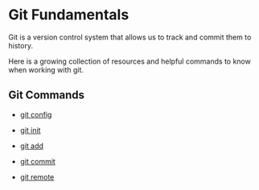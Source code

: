 # Git Fundamentals

Git is a version control system that allows us to track and commit them to history.

Here is a growing collection of resources and helpful commands to know when working with git.

## Git Commands

- [git config](./commands/Config.md)

- [git init](./commands/Init.md)

- [git add](./commands/Add.md)

- [git commit](./commands/Commit.md)

- [git remote](./commands/Remote.md)
